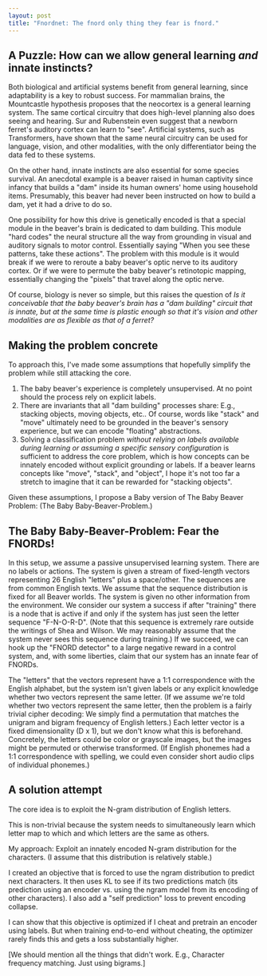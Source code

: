 ```yaml
---
layout: post
title: "Fnordnet: The fnord only thing they fear is fnord."
---
```


[^1]: Recognizing that permanent fulfillment of desire is impossible, Buddhism teaches that a person should seek to free themselves from desire.


## A Puzzle: How can we allow general learning *and* innate instincts?

Both biological and artificial systems benefit from general learning, since adaptability is a key to robust success.  For mammalian brains, the
Mountcastle hypothesis proposes that the neocortex is a general learning system. The same cortical circuitry that does high-level planning also
does seeing and hearing.  Sur and Rubenstein even suggest that a newborn ferret's auditory cortex can learn to "see".  Artificial systems, such
as Transformers, have shown that the same neural circuitry can be used for language, vision, and other modalities, with the only differentiator
being the data fed to these systems.

On the other hand, innate instincts are also essential for some species survival.  An anecdotal example is a beaver raised in human captivity
since infancy that builds a "dam" inside its human owners' home using household items.  Presumably, this beaver had never been instructed on how
to build a dam, yet it had a drive to do so.

One possibility for how this drive is genetically encoded is that a special module in the beaver's brain is dedicated to dam building.  This
module "hard codes" the neural structure all the way from grounding in visual and auditory signals to motor control.  Essentially saying "When
you see these patterns, take these actions".  The problem with this module is it would break if we were to reroute a baby beaver's optic nerve
to its auditory cortex.  Or if we were to permute the baby beaver's retinotopic mapping, essentially changing the "pixels" that travel along the
optic nerve.

Of course, biology is never so simple, but this raises the question of *Is it conceivable that the baby beaver's brain has a "dam building"
circuit that is innate, but at the same time is plastic enough so that it's vision and other modalities are as flexible as that of a ferret?*

## Making the problem concrete

To approach this, I've made some assumptions that hopefully simplify the problem while still attacking the core.
1. The baby beaver's experience is completely unsupervised.  At no point should the process rely on explicit labels.
2. There are invariants that all "dam building" processes share: E.g., stacking objects, moving objects, etc..  Of course, words like "stack"
   and "move" ultimately need to be grounded in the beaver's sensory experience, but we can encode "floating" abstractions.
3. Solving a classification problem *without relying on labels available during learning or assuming a specific sensory configuration* is
   sufficient to address the core problem, which is how concepts can be innately encoded without explicit grounding or labels.  If a beaver
   learns concepts like "move", "stack", and "object", I hope it's not too far a stretch to imagine that it can be rewarded for "stacking
   objects".

Given these assumptions, I propose a Baby version of The Baby Beaver Problem: (The Baby Baby-Beaver-Problem.)

## The Baby Baby-Beaver-Problem: Fear the FNORDs!

In this setup, we assume a passive unsupervised learning system.  There are no labels or actions.  The system is given a stream of fixed-length
vectors representing 26 English "letters" plus a space/other.  The sequences are from common English texts.  We assume that the sequence
distribution is fixed for all Beaver worlds.  The system is given no other information from the environment.  We consider our system a success
if after "training" there is a node that is active if and only if the system has just seen the letter sequence "F-N-O-R-D".  (Note that this
sequence is extremely rare outside the writings of Shea and Wilson.  We may reasonably assume that the system never sees this sequence during
training.)  If we succeed, we can hook up the "FNORD detector" to a large negative reward in a control system, and, with some liberties, claim
that our system has an innate fear of FNORDs.

The "letters" that the vectors represent have a 1:1 correspondence with the English alphabet, but the system isn't given labels or any explicit
knowledge whether two vectors represent the same letter.  (If we assume we're told whether two vectors represent the same letter, then the
problem is a fairly trivial cipher decoding: We simply find a permutation that matches the unigram and bigram frequency of English letters.)
Each letter vector is a fixed dimensionality (D x 1), but we don't know what this is beforehand.  Concretely, the letters could be color or
grayscale images, but the images might be permuted or otherwise transformed.  (If English phonemes had a 1:1 correspondence with spelling, we
could even consider short audio clips of individual phonemes.)

## A solution attempt

The core idea is to exploit the N-gram distribution of English letters.

This is non-trivial because the system needs to simultaneously learn which letter map to which and which letters are the same as others.

My approach: Exploit an innately encoded N-gram distribution for the characters.  (I assume that this distribution is relatively stable.)

I created an objective that is forced to use the ngram distribution to predict next characters.  It then uses KL to see if its two predictions
match (its prediction using an encoder vs. using the ngram model from its encoding of other characters).  I also add a "self prediction" loss to
prevent encoding collapse.

I can show that this objective is optimized if I cheat and pretrain an encoder using labels.  But when training end-to-end without cheating, the
optimizer rarely finds this and gets a loss substantially higher.



[We should mention all the things that didn't work.  E.g., Character frequency matching.  Just using bigrams.]


